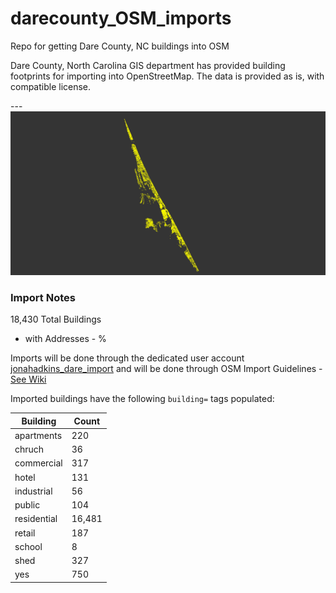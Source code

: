 # darecounty_OSM_imports
Repo for getting Dare County, NC buildings into OSM


Dare County, North Carolina GIS department has provided building footprints for importing into OpenStreetMap. The data is provided as is, with compatible license.  

---  
![](https://raw.githubusercontent.com/jonahadkins/darecounty_OSM_imports/master/darecounty.PNG)

### Import Notes  

18,430 Total Buildings  
*  with Addresses - % 

Imports will be done through the dedicated user account [jonahadkins_dare_import](http://www.openstreetmap.org/user/jonahadkins_dare_imports) and will be done through OSM Import Guidelines - [See Wiki](https://wiki.openstreetmap.org/wiki/Dare_County_Building_Import)  



Imported buildings have the following `building=` tags populated:  

| Building  |   Count |
| ------------- | ------------- |
| apartments  | 220  |
| chruch  | 36  |
| commercial  | 317  |
| hotel  | 131  |
| industrial  | 56  |
| public  | 104  |
| residential  | 16,481  |
| retail  | 187  |
| school  | 8  |
| shed  | 327  |
| yes  | 750  |
